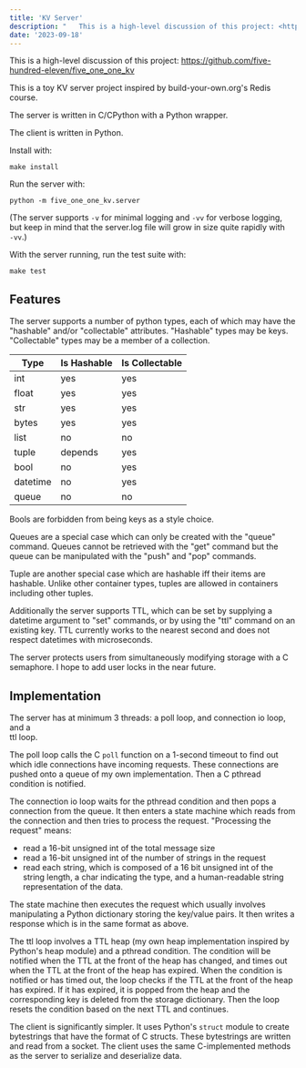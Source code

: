 ```yaml
---
title: 'KV Server'
description: "   This is a high-level discussion of this project: <https://github.com/five-hundred-eleven/five_one_one_kv>  This is a toy KV server project inspired by build-your-own.org's Redis course.  The server is written in C/CPython with a Python wrapper.  The client..."
date: '2023-09-18'
---
```



This is a high-level discussion of this project: <https://github.com/five-hundred-eleven/five_one_one_kv>

This is a toy KV server project inspired by build-your-own.org's Redis course.

The server is written in C/CPython with a Python wrapper.

The client is written in Python.

Install with:

```
make install

```

Run the server with:

```
python -m five_one_one_kv.server

```

(The server supports `-v` for minimal logging and `-vv` for verbose logging, but keep in mind that the server.log file will grow in size quite rapidly with  
`-vv`.)

With the server running, run the test suite with:

```
make test

```

Features
--------

The server supports a number of python types, each of which may have the "hashable" and/or "collectable" attributes. "Hashable" types may be keys. "Collectable" types may be a member of a collection.

| Type | Is Hashable | Is Collectable |
| --- | --- | --- |
| int | yes | yes |
| float | yes | yes |
| str | yes | yes |
| bytes | yes | yes |
| list | no | no |
| tuple | depends | yes |
| bool | no | yes |
| datetime | no | yes |
| queue | no | no |

Bools are forbidden from being keys as a style choice.

Queues are a special case which can only be created with the "queue" command. Queues cannot be retrieved with the "get" command but the queue can be manipulated with the "push" and "pop" commands.

Tuple are another special case which are hashable iff their items are  
hashable. Unlike other container types, tuples are allowed in containers  
including other tuples.

Additionally the server supports TTL, which can be set by supplying a datetime argument to "set" commands, or by using the "ttl" command on an existing key. TTL currently works to the nearest second and does not respect datetimes with microseconds.

The server protects users from simultaneously modifying storage with a C semaphore. I hope to add user locks in the near future.

Implementation
--------------

The server has at minimum 3 threads: a poll loop, and connection io loop, and a  
ttl loop.

The poll loop calls the C `poll` function on a 1-second timeout to find out which idle connections have incoming requests. These connections are pushed onto a queue of my own implementation. Then a C pthread condition is notified.

The connection io loop waits for the pthread condition and then pops a  
connection from the queue. It then enters a state machine which reads from the connection and then tries to process the request. "Processing the request" means:

* read a 16-bit unsigned int of the total message size
* read a 16-bit unsigned int of the number of strings in the request
* read each string, which is composed of a 16 bit unsigned int of the string length, a char indicating the type, and a human-readable string representation of the data.

The state machine then executes the request which usually involves manipulating a Python dictionary storing the key/value pairs. It then writes a response which is in the same format as above.

The ttl loop involves a TTL heap (my own heap implementation inspired by Python's heap module) and a pthread condition. The condition will be notified when the TTL at the front of the heap has changed, and times out when the TTL at the front of the heap has expired. When the condition is notified or has timed out, the loop checks if the TTL at the front of the heap has expired. If it has expired, it is popped from the heap and the corresponding key is deleted from the storage dictionary. Then the loop resets the condition based on the next TTL and continues.

The client is significantly simpler. It uses Python's `struct` module to create bytestrings that have the format of C structs. These bytestrings are written and read from a socket. The client uses the same C-implemented methods as the server to serialize and deserialize data.


